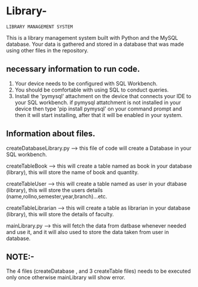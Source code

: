 # Library-
	LIBRARY MANAGEMENT SYSTEM

This is a library management system built with Python and the MySQL database. 
Your data is gathered and stored in a database that was made using other files in the repository.



necessary information to run code.
---------------------------------

1. Your device needs to be configured with SQL Workbench.
2. You should be comfortable with using SQL to conduct queries.
3. Install the 'pymysql' attachment on the device that connects your IDE to your SQL workbench.
	if pymysql attatchment is not installed in your device then type 'pip install pymysql' on your 
	command prompt and then it will start installing, after that it will be enabled in your system.


Information about files.
-----------------------

createDatabaseLibrary.py --> this file of code will create a Database in your SQL workbench. 

createTableBook --> this will create a table named as book in your database (library), this will store the 
			name of book and quantity.

createTableUser --> this will create a table named as user in your dtabase (library), this will store the 
			users details (name,rollno,semester,year,branch)...etc.

createTableLibrarian --> this will create a table as librarian in your database (library), this will 
			store the details of faculty.

mainLibrary.py --> this will fetch the data from datbase whenever needed and use it, and it will also used to 
			store the data taken from user in database. 
			
NOTE:-
------

The 4 files (createDatabase , and 3 createTable files) needs to be executed only once otherwise mainLibrary will 
show error.
			 
